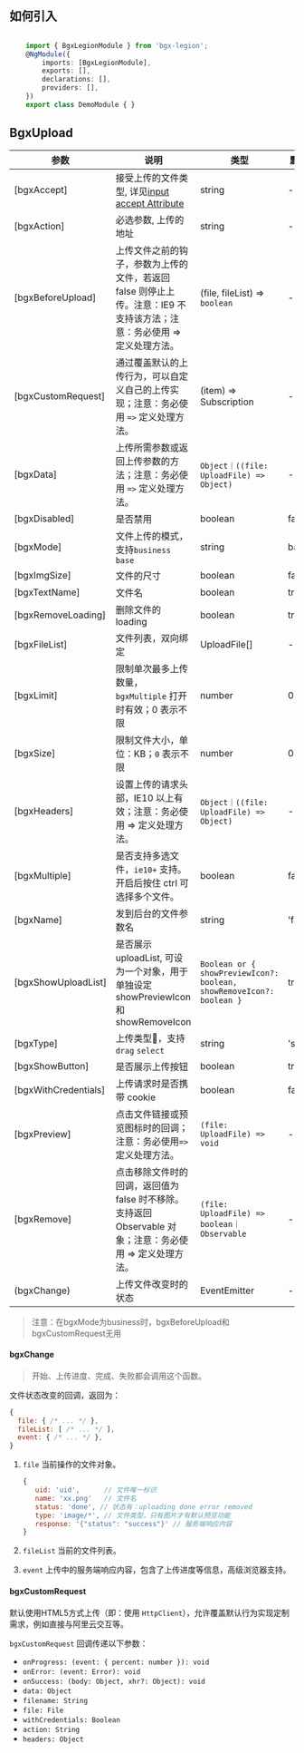 
## 如何引入 
``` typescript

	import { BgxLegionModule } from 'bgx-legion';
	@NgModule({
		imports: [BgxLegionModule],
		exports: [],
		declarations: [],
		providers: [],
	})
	export class DemoModule { }

```
## BgxUpload
参数|说明|类型|默认值
---|---|---|---
[bgxAccept] | 接受上传的文件类型, 详见<a href="https://developer.mozilla.org/en-US/docs/Web/HTML/Element/input#attr-accept">input accept Attribute</a> | string | -
[bgxAction] | 必选参数, 上传的地址 | string | -
[bgxBeforeUpload] | 上传文件之前的钩子，参数为上传的文件，若返回 false 则停止上传。注意：IE9 不支持该方法；注意：务必使用 => 定义处理方法。 | (file, fileList) => `boolean` | -
[bgxCustomRequest] | 通过覆盖默认的上传行为，可以自定义自己的上传实现；注意：务必使用 `=>` 定义处理方法。 | (item) => Subscription | -
[bgxData] | 上传所需参数或返回上传参数的方法；注意：务必使用 `=>` 定义处理方法。 | `Object｜((file: UploadFile) => Object)` | -
[bgxDisabled] | 是否禁用 | boolean | false
[bgxMode] | 文件上传的模式，支持`business` `base` | string | base
[bgxImgSize] | 文件的尺寸 | boolean | false
[bgxTextName] | 文件名 | boolean | true
[bgxRemoveLoading] | 删除文件的loading | boolean | true
[bgxFileList] | 文件列表，双向绑定 | UploadFile[] | -
[bgxLimit] | 限制单次最多上传数量，`bgxMultiple` 打开时有效；0 表示不限 | number | 0
[bgxSize] | 限制文件大小，单位：KB；`0` 表示不限 | number | 0
[bgxHeaders] | 	设置上传的请求头部，IE10 以上有效；注意：务必使用 => 定义处理方法。 | `Object｜((file: UploadFile) => Object)` | -
[bgxMultiple] | 是否支持多选文件，`ie10+` 支持。开启后按住 ctrl 可选择多个文件。 | boolean | false
[bgxName] | 发到后台的文件参数名 | string | 'file'
[bgxShowUploadList] | 是否展示 uploadList, 可设为一个对象，用于单独设定 showPreviewIcon 和 showRemoveIcon | `Boolean or { showPreviewIcon?: boolean, showRemoveIcon?: boolean } `|true
[bgxType] | 上传类型，支持`drag` `select`| string | 'select'
[bgxShowButton] | 是否展示上传按钮 | boolean | true
[bgxWithCredentials] | 上传请求时是否携带 cookie | boolean | false
[bgxPreview] | 	点击文件链接或预览图标时的回调；注意：务必使用` => `定义处理方法。 | `(file: UploadFile) => void` | -
[bgxRemove] | 点击移除文件时的回调，返回值为 false 时不移除。支持返回 Observable 对象；注意：务必使用 => 定义处理方法。 | `(file: UploadFile) => boolean｜Observable` | -
(bgxChange)   | 	上传文件改变时的状态 | EventEmitter | -

> 注意：在bgxMode为business时，bgxBeforeUpload和bgxCustomRequest无用

#### bgxChange

> 开始、上传进度、完成、失败都会调用这个函数。

文件状态改变的回调，返回为：

```js
{
  file: { /* ... */ },
  fileList: [ /* ... */ ],
  event: { /* ... */ },
}
```

1. `file` 当前操作的文件对象。

   ```js
   {
      uid: 'uid',      // 文件唯一标识
      name: 'xx.png'   // 文件名
	  status: 'done', // 状态有：uploading done error removed
	  type: 'image/*', // 文件类型，只有图片才有默认预览功能
      response: '{"status": "success"}' // 服务端响应内容
   }
   ```

2. `fileList` 当前的文件列表。
3. `event` 上传中的服务端响应内容，包含了上传进度等信息，高级浏览器支持。

#### bgxCustomRequest

默认使用HTML5方式上传（即：使用 `HttpClient`），允许覆盖默认行为实现定制需求，例如直接与阿里云交互等。

`bgxCustomRequest` 回调传递以下参数：

- `onProgress: (event: { percent: number }): void`
- `onError: (event: Error): void`
- `onSuccess: (body: Object, xhr?: Object): void`
- `data: Object`
- `filename: String`
- `file: File`
- `withCredentials: Boolean`
- `action: String`
- `headers: Object`

